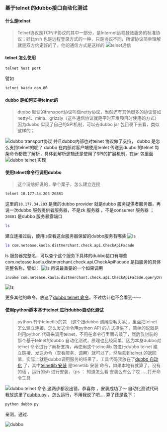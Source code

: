 ###	基于telnet 的dubbo接口自动化测试 
####	什么是telnet
>Telnet协议是TCP/IP协议的其中一部分，是Internet远程登陆服务的标准协议；好比ssh 也是远程登录方式的一种，只是协议不同，所谓协议简单理解就是双方约定好的了，他的通信方式是这样的
![telnet通信](https://gss3.bdstatic.com/7Po3dSag_xI4khGkpoWK1HF6hhy/baike/c0%3Dbaike72%2C5%2C5%2C72%2C24/sign=ab66ce1e1bd8bc3ed2050e98e3e2cd7b/a08b87d6277f9e2fc0ef662c1d30e924b899f338.jpg)

####	telnet 怎么使用
```bash
telnet host port
```
譬如
```bash
telnet baidu.com 80
```
####	dubbo 是如何支持telnet的
>duubo 默认的transport协议叫做netty协议，当然还有其他很多的协议譬如netty4、mina、grizzly（这些通信协议就是平时开发项目时使用的方式）因为dubbo 实现了自己的SPI机制，可以去dubbo jar 包目录下去看，类似这样的；

![dubbo transport协议](https://haitao.nos.netease.com/d5a07510-2cf0-4ccb-9539-486c8f04092c_1908_824.png)
并且dubbo内部也对telnet 协议做了支持， dubbo 是怎么支持telnet的呢？
dubbo 在内部对客户端使用tenlet 传递到duubo 的telnet 每条命令都做了解析，具体到解析逻辑还是使用了SPI的扩展机制，在jar 包里面
![dubbo  telnet 实现](https://haitao.nos.netease.com/f332fbd7-080f-4d4d-8b52-a17f47664c26_2222_630.png)

####	使用telnet命令行调用dubbo
>这个没啥好说的，举个栗子，怎么建立连接
```bash
telnet 10.177.34.203 20881
```
这里的`10.177.34.203` 是我的dubbo provider 就是dubbo 服务提供者服务器，再说一次dubbo 服务提供者服务器，不是zk 服务器 ，不是consumer 服务器 ；`20881`  是dubbo 服务暴露端口

```bash
ls
```
建立连接过后，使用ls查看这台服务器保留的dubbo服务有哪些
![ls](https://haitao.nos.netease.com/bb6059cc-3260-44cc-9ef9-49ffccd93e37_2578_902.png)
```bash
ls com.netease.kaola.distmerchant.check.api.CheckApiFacade
```
ls  服务器完整名，可以查个这个服务下具体的dubbo接口有哪些
com.netease.kaola.distmerchant.check.api.CheckApiFacade 是指服务的具体完整名称，譬如：
![ls](https://haitao.nos.netease.com/b1a71300-f490-43ba-ad6a-c3af3b0c3a24_1998_346.png)
再说最重要的一个如果调用

```bash
invoke com.netease.kaola.distmerchant.check.api.CheckApiFacade.queryOrderByOrderId({"orderId": "2018070419130000702273913"})
```
![ls](https://haitao.nos.netease.com/107030aa-d110-4012-b2cb-df4840b0d062_2878_372.png)

更多其他的命令，放这了[dubbo telnet 命令](http://alibaba.github.io/dubbo-doc-static/Telnet+Command+Reference-zh-showComments=true&showCommentArea=true.htm)，不过估计也不会看到～～

####	使用python脚本基于telnet 进行dubbo自动化测试
>python 有个telnetlib的包 （这个跟dubbo 调用没毛关系），里面把telnet 怎么建立连接，怎么发送命令用python API 的方式提供了，简单的说就是利用python 代码来调用telnet，不用在命令行里面去敲了，然后我封装的那个基于telnet的dubbo 自动化测试，原理也比较简单，因为本身dubbo对telnet 命令进行了解析支持，再使用这个telnetlib 包进行dubbo telnet 建立链接、发送命令（查看服务、调用）就可以了，然后拿到telnet 的返回值，实际上就是dubbo调用服务的结果了，工具代码我放在了[dubbo 自动化](https://github.com/leijiang/qa/tree/master/dubbo) 了，其中[telnetlib 安装](https://github.com/leijiang/qa/tree/master/dubbo/install.sh) 是telnetlib 安装 命令，如果本地有就算了，没有的话 ，运行的sh 进行安装，（ps ： 知道怎么看 安装么有么？哎 ....,打开命令工具

![dubbo telnet 命令](https://haitao.nos.netease.com/f3c995cf-69c1-4485-a723-5b0978a4d421_2874_396.png)
这两步都没出错，恭喜你 ，安装成功了～
自动化测试代码我放这里了[dubbo.py](https://github.com/leijiang/qa/tree/master/dubbo/dubbo.py) ，怎么运行，不用我说了吧.... 算了还是说下：
```bash
python dubbo.py
```
亲测，通过.

![dubbo](https://haitao.nos.netease.com/171ed9bd-aa8c-4147-80d7-f3510de8b849_2878_406.png)







